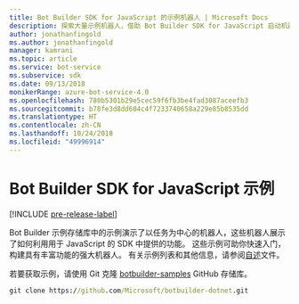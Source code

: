 ```yaml
---
title: Bot Builder SDK for JavaScript 的示例机器人 | Microsoft Docs
description: 探索大量示例机器人，借助 Bot Builder SDK for JavaScript 启动机器人开发。
author: jonathanfingold
ms.author: jonathanfingold
manager: kamrani
ms.topic: article
ms.service: bot-service
ms.subservice: sdk
ms.date: 09/13/2018
monikerRange: azure-bot-service-4.0
ms.openlocfilehash: 780b5301b29e5cec59f6fb3be4fad3087aceefb3
ms.sourcegitcommit: b78fe3d8dd604c4f7233740658a229e85b8535dd
ms.translationtype: HT
ms.contentlocale: zh-CN
ms.lasthandoff: 10/24/2018
ms.locfileid: "49996914"
---
```

# <a name="javascript-samples-for-bot-builder-sdk"></a>Bot Builder SDK for JavaScript 示例
[!INCLUDE [pre-release-label](../includes/pre-release-label.md)]

Bot Builder 示例存储库中的示例演示了以任务为中心的机器人，这些机器人展示了如何利用用于 JavaScript 的 SDK 中提供的功能。 这些示例可助你快速入门，构建具有丰富功能的强大机器人。 有关示例列表和其他信息，请参阅[自述](https://github.com/Microsoft/BotBuilder-Samples/blob/master/README.md)文件。

若要获取示例，请使用 Git 克隆 [botbuilder-samples](https://github.com/Microsoft/botbuilder-samples) GitHub 存储库。
```cmd
git clone https://github.com/Microsoft/botbuilder-dotnet.git
```

